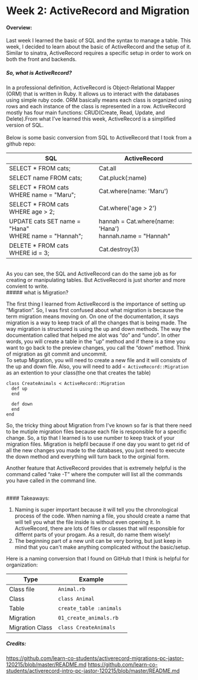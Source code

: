# Week 2: ActiveRecord and Migration
#### Overview:
Last week I learned the basic of SQL and the syntax to manage a table. This week, I decided to learn about the basic of ActiveRecord and the setup of it. Similar to sinatra, ActiveRecord requires a specific setup in order to work on both the front and backends. 

##### So, what is ActiveRecord?

In a professional definition, ActiveRecord is Object-Relational Mapper (ORM) that is written in Ruby. It allows us to interact with the databases using simple ruby code. ORM basically means each class is organized using rows and each instance of the class is represented in a row. ActiveRecord mostly has four main functions: CRUD(Create, Read, Update, and Delete).From what I’ve learned this week, ActiveRecord is a simplified version of SQL. <br><br>
Below is some basic conversion from SQL to ActiveRecord that I took from a github repo:<br>

| SQL | ActiveRecord |
|----	|----- |
|SELECT * FROM cats;| Cat.all|  
|SELECT name FROM cats;| Cat.pluck(:name)| 
|SELECT * FROM cats <br> WHERE name = "Maru";| Cat.where(name: 'Maru')|
|SELECT * FROM cats <br> WHERE age > 2;| Cat.where('age > 2')|
|UPDATE cats SET name = "Hana" <br> WHERE name = "Hannah";| hannah = Cat.where(name: 'Hana') <br> hannah.name = "Hannah" |
|DELETE * FROM cats <br> WHERE id = 3;| Cat.destroy(3)|

<br>
As you can see, the SQL and ActiveRecord can do the same job as for creating or manipulating tables. But ActiveRecord is just shorter and more convient to write. 
<br>
##### what is Migration?

The first thing I learned from ActiveRecord is the importance of setting up “Migration”. So, I was first confused about what migration is because the term migration means moving on. On one of the documentation, it says migration is a way to keep track of all the changes that is being made. The way migration is structured is using the up and down methods. The way the documentation called that helped me alot was “do” and “undo”. In other words, you will create a table in the “up” method and if there is a time you want to go back to the preview changes, you call the “down” method. Think of migration as git commit and uncommit.
<br>
To setup Migration, you will need to create a new file and it will consists of the up and down file. Also, you will need to add `< ActiveRecord::Migration` as an extention to your class(the one that creates the table)<br>

```
class CreateAnimals < ActiveRecord::Migration
  def up
  end

  def down
  end
end
```
So, the tricky thing about Migration from I've known so far is that there need to be mutiple migration files because each file is responsible for a specific change. So, a tip that I learned is to use number to keep track of your migration files. 
Migration is helpfil because if one day you want to get rid of all the new changes you made to the databases, you just need to execute the down method and everything will turn back to the orginial form. 
<br>

Another feature that ActiveRecord provides that is extremely helpful is the command called “rake -T” where the computer will list all the commands you have called in the command line. 


<br>
#### Takeaways:

1. Naming is super important because it will tell you the chronological process of the code. When naming a file, you should create a name that will tell you what the file inside is without even opening it. In ActiveRecord, there are lots of files or classes that will responsible for differnt parts of your progam. As a result, do name them wisely!
2. The beginning part of a new unit can be very boring, but just keep in mind that you can't make anything complicated without the basic/setup. 


Here is a naming conversion that I found on GitHub that I think is helpful for organization:

| Type            | Example                   |
|-------          | ----                      |
| Class file      | `Animal.rb`               |
| Class           | `class Animal`            |
| Table           | `create_table :animals `  | 
| Migration       | `01_create_animals.rb`    |
| Migration Class | `class CreateAnimals`     |


##### Credits:
https://github.com/learn-co-students/activerecord-migrations-pc-jastor-120215/blob/master/README.md
https://github.com/learn-co-students/activerecord-intro-pc-jastor-120215/blob/master/README.md